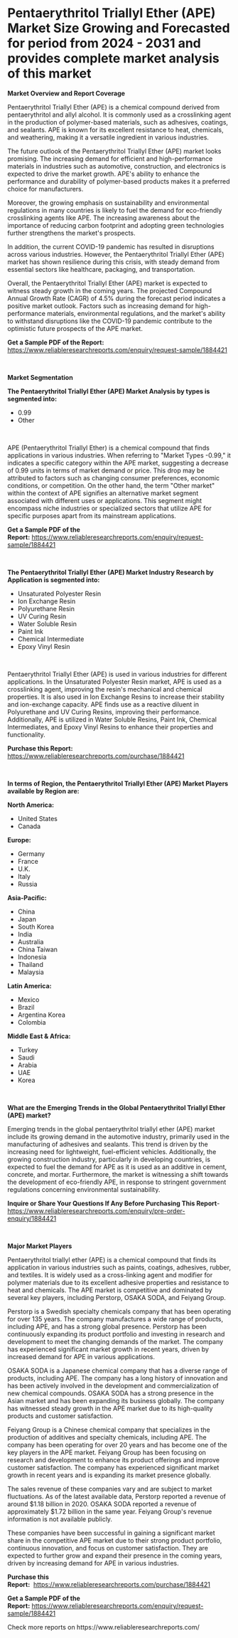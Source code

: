 <p><h1>Pentaerythritol Triallyl Ether (APE) Market Size Growing and Forecasted for period from 2024 - 2031 and provides complete market analysis of this market</h1></p><p><strong>Market Overview and Report Coverage</strong></p>
<p><p>Pentaerythritol Triallyl Ether (APE) is a chemical compound derived from pentaerythritol and allyl alcohol. It is commonly used as a crosslinking agent in the production of polymer-based materials, such as adhesives, coatings, and sealants. APE is known for its excellent resistance to heat, chemicals, and weathering, making it a versatile ingredient in various industries.</p><p>The future outlook of the Pentaerythritol Triallyl Ether (APE) market looks promising. The increasing demand for efficient and high-performance materials in industries such as automotive, construction, and electronics is expected to drive the market growth. APE's ability to enhance the performance and durability of polymer-based products makes it a preferred choice for manufacturers.</p><p>Moreover, the growing emphasis on sustainability and environmental regulations in many countries is likely to fuel the demand for eco-friendly crosslinking agents like APE. The increasing awareness about the importance of reducing carbon footprint and adopting green technologies further strengthens the market's prospects.</p><p>In addition, the current COVID-19 pandemic has resulted in disruptions across various industries. However, the Pentaerythritol Triallyl Ether (APE) market has shown resilience during this crisis, with steady demand from essential sectors like healthcare, packaging, and transportation.</p><p>Overall, the Pentaerythritol Triallyl Ether (APE) market is expected to witness steady growth in the coming years. The projected Compound Annual Growth Rate (CAGR) of 4.5% during the forecast period indicates a positive market outlook. Factors such as increasing demand for high-performance materials, environmental regulations, and the market's ability to withstand disruptions like the COVID-19 pandemic contribute to the optimistic future prospects of the APE market.</p></p>
<p><strong>Get a Sample PDF of the Report:</strong> <a href="https://www.reliableresearchreports.com/enquiry/request-sample/1884421">https://www.reliableresearchreports.com/enquiry/request-sample/1884421</a></p>
<p>&nbsp;</p>
<p><strong>Market Segmentation</strong></p>
<p><strong>The Pentaerythritol Triallyl Ether (APE) Market Analysis by types is segmented into:</strong></p>
<p><ul><li>0.99</li><li>Other</li></ul></p>
<p>&nbsp;</p>
<p><p>APE (Pentaerythritol Triallyl Ether) is a chemical compound that finds applications in various industries. When referring to "Market Types -0.99," it indicates a specific category within the APE market, suggesting a decrease of 0.99 units in terms of market demand or price. This drop may be attributed to factors such as changing consumer preferences, economic conditions, or competition. On the other hand, the term "Other market" within the context of APE signifies an alternative market segment associated with different uses or applications. This segment might encompass niche industries or specialized sectors that utilize APE for specific purposes apart from its mainstream applications.</p></p>
<p><strong>Get a Sample PDF of the Report:</strong>&nbsp;<a href="https://www.reliableresearchreports.com/enquiry/request-sample/1884421">https://www.reliableresearchreports.com/enquiry/request-sample/1884421</a></p>
<p>&nbsp;</p>
<p><strong>The Pentaerythritol Triallyl Ether (APE) Market Industry Research by Application is segmented into:</strong></p>
<p><ul><li>Unsaturated Polyester Resin</li><li>Ion Exchange Resin</li><li>Polyurethane Resin</li><li>UV Curing Resin</li><li>Water Soluble Resin</li><li>Paint Ink</li><li>Chemical Intermediate</li><li>Epoxy Vinyl Resin</li></ul></p>
<p>&nbsp;</p>
<p><p>Pentaerythritol Triallyl Ether (APE) is used in various industries for different applications. In the Unsaturated Polyester Resin market, APE is used as a crosslinking agent, improving the resin's mechanical and chemical properties. It is also used in Ion Exchange Resins to increase their stability and ion-exchange capacity. APE finds use as a reactive diluent in Polyurethane and UV Curing Resins, improving their performance. Additionally, APE is utilized in Water Soluble Resins, Paint Ink, Chemical Intermediates, and Epoxy Vinyl Resins to enhance their properties and functionality.</p></p>
<p><strong>Purchase this Report:</strong>&nbsp; <a href="https://www.reliableresearchreports.com/purchase/1884421">https://www.reliableresearchreports.com/purchase/1884421</a></p>
<p>&nbsp;</p>
<p><strong>In terms of Region, the Pentaerythritol Triallyl Ether (APE) Market Players available by Region are:</strong></p>
<p>
    <p> <strong> North America: </strong>
        <ul>
            <li>United States</li>
            <li>Canada</li>
        </ul>
        </p> 
    <p> <strong> Europe: </strong>
        <ul>
            <li>Germany</li>
            <li>France</li>
            <li>U.K.</li>
            <li>Italy</li>
            <li>Russia</li>
        </ul>
        </p> 
    <p> <strong> Asia-Pacific: </strong>
        <ul>
            <li>China</li>
            <li>Japan</li>
            <li>South Korea</li>
            <li>India</li>
            <li>Australia</li>
            <li>China Taiwan</li>
            <li>Indonesia</li>
            <li>Thailand</li>
            <li>Malaysia</li>
        </ul>
        </p> 
    <p> <strong> Latin America: </strong>
        <ul>
            <li>Mexico</li>
            <li>Brazil</li>
            <li>Argentina Korea</li>
            <li>Colombia</li>
        </ul>
        </p> 
    <p> <strong> Middle East & Africa: </strong>
        <ul>
            <li>Turkey</li>
            <li>Saudi</li>
            <li>Arabia</li>
            <li>UAE</li>
            <li>Korea</li>
        </ul>
    </p>
    </p>
<p>&nbsp;</p>
<p><strong>What are the Emerging Trends in the Global Pentaerythritol Triallyl Ether (APE) market?</strong></p>
<p><p>Emerging trends in the global pentaerythritol triallyl ether (APE) market include its growing demand in the automotive industry, primarily used in the manufacturing of adhesives and sealants. This trend is driven by the increasing need for lightweight, fuel-efficient vehicles. Additionally, the growing construction industry, particularly in developing countries, is expected to fuel the demand for APE as it is used as an additive in cement, concrete, and mortar. Furthermore, the market is witnessing a shift towards the development of eco-friendly APE, in response to stringent government regulations concerning environmental sustainability.</p></p>
<p><strong>Inquire or Share Your Questions If Any Before Purchasing This Report</strong>- <a href="https://www.reliableresearchreports.com/enquiry/pre-order-enquiry/1884421">https://www.reliableresearchreports.com/enquiry/pre-order-enquiry/1884421</a></p>
<p>&nbsp;</p>
<p><strong>Major Market Players</strong></p>
<p><p>Pentaerythritol triallyl ether (APE) is a chemical compound that finds its application in various industries such as paints, coatings, adhesives, rubber, and textiles. It is widely used as a cross-linking agent and modifier for polymer materials due to its excellent adhesive properties and resistance to heat and chemicals. The APE market is competitive and dominated by several key players, including Perstorp, OSAKA SODA, and Feiyang Group.</p><p>Perstorp is a Swedish specialty chemicals company that has been operating for over 135 years. The company manufactures a wide range of products, including APE, and has a strong global presence. Perstorp has been continuously expanding its product portfolio and investing in research and development to meet the changing demands of the market. The company has experienced significant market growth in recent years, driven by increased demand for APE in various applications.</p><p>OSAKA SODA is a Japanese chemical company that has a diverse range of products, including APE. The company has a long history of innovation and has been actively involved in the development and commercialization of new chemical compounds. OSAKA SODA has a strong presence in the Asian market and has been expanding its business globally. The company has witnessed steady growth in the APE market due to its high-quality products and customer satisfaction.</p><p>Feiyang Group is a Chinese chemical company that specializes in the production of additives and specialty chemicals, including APE. The company has been operating for over 20 years and has become one of the key players in the APE market. Feiyang Group has been focusing on research and development to enhance its product offerings and improve customer satisfaction. The company has experienced significant market growth in recent years and is expanding its market presence globally.</p><p>The sales revenue of these companies vary and are subject to market fluctuations. As of the latest available data, Perstorp reported a revenue of around $1.18 billion in 2020. OSAKA SODA reported a revenue of approximately $1.72 billion in the same year. Feiyang Group's revenue information is not available publicly.</p><p>These companies have been successful in gaining a significant market share in the competitive APE market due to their strong product portfolio, continuous innovation, and focus on customer satisfaction. They are expected to further grow and expand their presence in the coming years, driven by increasing demand for APE in various industries.</p></p>
<p><strong>Purchase this Report:</strong>&nbsp;&nbsp;<a href="https://www.reliableresearchreports.com/purchase/1884421">https://www.reliableresearchreports.com/purchase/1884421</a></p>
<p></p>
<p><strong>Get a Sample PDF of the Report:</strong>&nbsp;<a href="https://www.reliableresearchreports.com/enquiry/request-sample/1884421">https://www.reliableresearchreports.com/enquiry/request-sample/1884421</a></p>
<p>Check more reports on https://www.reliableresearchreports.com/</p>